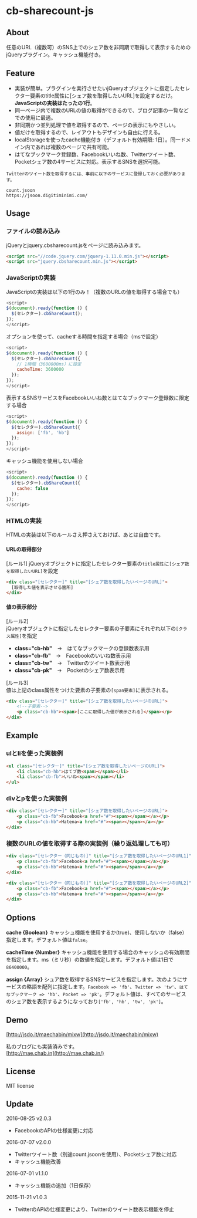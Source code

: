 # cb-sharecount-js

## About

任意のURL（複数可）のSNS上でのシェア数を非同期で取得して表示するためのjQueryプラグイン。キャッシュ機能付き。

## Feature
- 実装が簡単。プラグインを実行させたいjQueryオブジェクトに指定したセレクター要素のtitle属性に[シェア数を取得したいURL]を設定するだけ。**JavaScriptの実装はたったの1行**。
- 同一ページ内で複数のURLの値の取得ができるので、ブログ記事の一覧などでの使用に最適。
- 非同期かつ並列処理で値を取得するので、ページの表示にもやさしい。
- 値だけを取得するので、レイアウトもデザインも自由に行える。
- localStorageを使ったcache機能付き（デフォルト有効期限: 1日）。同一ドメイン内であれば複数のページで共有可能。
- はてなブックマーク登録数、Facebookいいね数、Twitterツイート数、Pocketシェア数の4サービスに対応。表示するSNSを選択可能。

```
Twitterのツイート数を取得するには、事前に以下のサービスに登録しておく必要があります。

count.jsoon
https://jsoon.digitiminimi.com/
```

## Usage

### ファイルの読み込み
jQueryとjquery.cbsharecount.jsをページに読み込みます。
```html
<script src="//code.jquery.com/jquery-1.11.0.min.js"></script>
<script src="jquery.cbsharecount.min.js"></script>
```

### JavaScriptの実装
JavaScriptの実装は以下の1行のみ！（複数のURLの値を取得する場合でも）
```javascript
<script>
$(document).ready(function () {
  $(セレクター).cbShareCount();
});
</script>
```

オプションを使って、cacheする時間を指定する場合（msで設定）
```javascript
<script>
$(document).ready(function () {
  $(セレクター).cbShareCount({
    // 1時間（3600000ms）に設定
    cacheTime: 3600000
  });
});
</script>
```

表示するSNSサービスをFacebookいいね数とはてなブックマーク登録数に限定する場合
```javascript
<script>
$(document).ready(function () {
  $(セレクター).cbShareCount({
    assign: ['fb', 'hb']
  });
});
</script>
```

キャッシュ機能を使用しない場合
```javascript
<script>
$(document).ready(function () {
  $(セレクター).cbShareCount({
    cache: false
  });
});
</script>
```


### HTMLの実装
HTMLの実装は以下のルールさえ押さえておけば、あとは自由です。

#### URLの取得部分
[ルール1]
jQueryオブジェクトに指定したセレクター要素の`title属性`に`[シェア数を取得したいURL]`を設定

```html
<div class="[セレクター]" title="[シェア数を取得したいページのURL]">
  [取得した値を表示させる箇所]
</div>
```

#### 値の表示部分
[ルール2]  
jQueryオブジェクトに指定したセレクター要素の子要素にそれぞれ以下の`[クラス属性]`を指定
- **class="cb-hb"**　→　はてなブックマークの登録数表示用
- **class="cb-fb"**　→　Facebookのいいね数表示用
- **class="cb-tw"**　→　Twitterのツイート数表示用
- **class="cb-pk"**　→　Pocketのシェア数表示用

[ルール3]  
値は上記のclass属性をつけた要素の子要素の`[span要素]`に表示される。
```html
<div class="[セレクター]" title="[シェア数を取得したいページのURL]">
	<!--子要素-->
	<p class="cb-hb"><span>[ここに取得した値が表示される]</span></p>
</div>
```

## Example

### ulとliを使った実装例
```html
<ul class="[セレクター]" title="[シェア数を取得したいページのURL]">
    <li class="cb-hb">はてブ数<span></span></li>
    <li class="cb-fb">いいね<span></span></li>
</ul>
```

### divとpを使った実装例
```html
<div class="[セレクター]" title="[シェア数を取得したいページのURL]">
    <p class="cb-fb">Facebook<a href="#"><span></span></a></p>
    <p class="cb-hb">Hatena<a href="#"><span></span></a></p>
</div>
```

### 複数のURLの値を取得する際の実装例（繰り返処理しても可）
```html
<div class="[セレクター（同じもの）]" title="[シェア数を取得したいページのURL1]">
    <p class="cb-fb">Facebook<a href="#"><span></span></a></p>
    <p class="cb-hb">Hatena<a href="#"><span></span></a></p>
</div>

<div class="[セレクター（同じもの）]" title="[シェア数を取得したいページのURL2]">
    <p class="cb-fb">Facebook<a href="#"><span></span></a></p>
    <p class="cb-hb">Hatena<a href="#"><span></span></a></p>
</div>
```

## Options

**cache {Boolean}**
キャッシュ機能を使用するか(true)、使用しないか（false）指定します。デフォルト値は`false`。

**cacheTime {Number}**
キャッシュ機能を使用する場合のキャッシュの有効期間を指定します。ms（ミリ秒）の数値を指定します。デフォルト値は1日で`86400000`。

**assign {Array}**
シュア数を取得するSNSサービスを指定します。次のようにサービスの略語を配列に指定します。`Facebook => 'fb'`、`Twitter => 'tw'`、`はてなブックマーク => 'hb'`、`Pocket => 'pk'`。デフォルト値は、すべてのサービスのシェア数を表示するようになっており`['fb', 'hb', 'tw', 'pk']`。

## Demo

[http://jsdo.it/maechabin/mixw](http://jsdo.it/maechabin/mixw)

私のブログにも実装済みです。  
[http://mae.chab.in](http://mae.chab.in/)

## License

MIT license

## Update

2016-08-25 v2.0.3
- FacebookのAPIの仕様変更に対応

2016-07-07 v2.0.0
- Twitterツイート数（別途count.jsoonを使用）、Pocketシェア数に対応
- キャッシュ機能改善

2016-07-01 v1.1.0
- キャッシュ機能の追加（1日保存）

2015-11-21 v1.0.3
- TwitterのAPIの仕様変更により、Twitterのツイート数表示機能を停止
